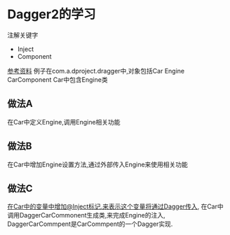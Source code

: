 # Dagger2的学习
注解关键字
- Inject
- Component

[参考资料](https://zhuanlan.zhihu.com/p/24454466)
例子在com.a.dproject.dragger中,对象包括Car Engine CarComponent
Car中包含Engine类
## 做法A
在Car中定义Engine,调用Engine相关功能

## 做法B
在Car中增加Engine设置方法,通过外部传入Engine来使用相关功能

## 做法C
在Car中的变量中增加@Inject标记.来表示这个变量将通过Dagger传入,
在Car中调用DaggerCarCommonent生成类,来完成Engine的注入,
DaggerCarCommpent是CarCommpent的一个Dagger实现.

